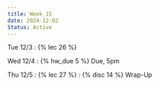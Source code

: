 ```yaml
---
title: Week 15
date: 2024-12-02
Status: Active
---
```


Tue 12/3
: {% lec 26 %}

Wed 12/4
: {% hw_due 5 %} Due, 5pm

Thu 12/5
: {% lec 27 %}
: {% disc 14 %} Wrap-Up
